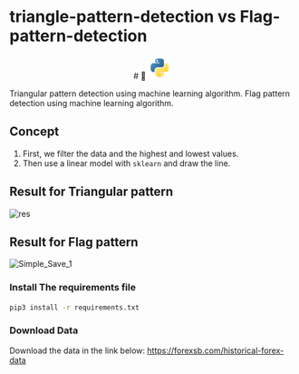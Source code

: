 # triangle-pattern-detection vs Flag-pattern-detection 
<p align="center">
# 🚀 <a href="https://www.python.org" target="_blank"> <img src="https://raw.githubusercontent.com/devicons/devicon/master/icons/python/python-original.svg" alt="python" width="40" height="40"/> </a>
  </p>
Triangular pattern detection using machine learning algorithm.
Flag pattern detection using machine learning algorithm.


## Concept
1) First, we filter the data and the highest and lowest values. 
2) Then use a linear model with `sklearn` and draw the line.


## Result for Triangular pattern
![res](https://github.com/AmirRezaFarokhy/triangle-pattern-detection/assets/113052872/fbf00fa4-ba1f-41e8-b7c5-e733df83bb96)


## Result for Flag pattern
![Simple_Save_1](https://github.com/AmirRezaFarokhy/triangle-pattern-detection/assets/113052872/de3a527e-094e-4f61-8ad7-dfce5d3e6586)



### Install The requirements file

```sh
pip3 install -r requirements.txt
```


### Download Data
Download the data in the link below:
https://forexsb.com/historical-forex-data
